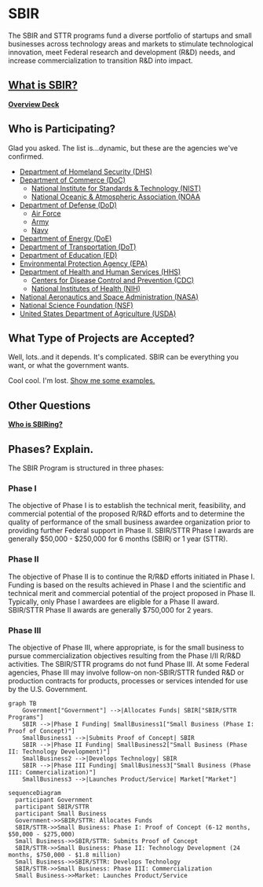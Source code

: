 # SBIR
The SBIR and STTR programs fund a diverse portfolio of startups and small businesses across technology areas and markets to stimulate technological innovation, meet Federal research and development (R&D) needs, and increase commercialization to transition R&D into impact.

## [What is SBIR?](https://www.sbir.gov/about)

[**Overview Deck**](programs/sbir/SBA_SBIR_Overview_March2020.pdf)


## Who is Participating?
Glad you asked. The list is...dynamic, but these are the agencies we've confirmed.

- [Department of Homeland Security (DHS)](programs/sbir/agencies/dhs/README.md)
- [Department of Commerce (DoC)](programs/sbir/agencies/doc/nist/README.md)
    - [National Institute for Standards & Technology (NIST)](programs/sbir/agencies/doc/nist/README.md)
    - [National Oceanic & Atmospheric Association (NOAA](programs/sbir/agencies/doc/noaa/README.md)
- [Department of Defense (DoD)](programs/sbir/agencies/dod/README.md)
    - [Air Force](programs/sbir/agencies/dod/air-force/README.md)
    - [Army](programs/sbir/agencies/dod/army/README.md)
    - [Navy](programs/sbir/agencies/dod/navy/README.md)
- [Department of Energy (DoE)](programs/sbir/agencies/doe/README.md)
- [Department of Transportation (DoT)](programs/sbir/agencies/dot/README.md)
- [Department of Education (ED)](programs/sbir/agencies/ed/README.md)
- [Environmental Protection Agency (EPA)](programs/sbir/agencies/epa/README.md)
- [Department of Health and Human Services (HHS)](programs/sbir/agencies/hhs/README.md)
    - [Centers for Disease Control and Prevention (CDC)](programs/sbir/agencies/hhs/cdc/README.md)
    - [National Institutes of Health (NIH)](programs/sbir/agencies/hhs/nih/README.md)
- [National Aeronautics and Space Administration (NASA)](programs/sbir/agencies/nasa/README.md)
- [National Science Foundation (NSF)](programs/sbir/agencies/nsf/README.md)
- [United States Department of Agriculture (USDA)](programs/sbir/agencies/usda/README.md)




## What Type of Projects are Accepted?
Well, lots..and it depends. It's complicated. SBIR can be everything you want, or what the government wants.

Cool cool. I'm lost. [Show me some examples.](https://www.sbir.gov/news/success-stories)

## Other Questions
[**Who is SBIRing?**](https://www.sbir.gov/sbirsearch/firm/all)


## Phases? Explain.
The SBIR Program is structured in three phases:

### Phase I
 The objective of Phase I is to establish the technical merit, feasibility, and commercial potential of the proposed R/R&D efforts and to determine the quality of performance of the small business awardee organization prior to providing further Federal support in Phase II. SBIR/STTR Phase I awards are generally $50,000 - $250,000 for 6 months (SBIR) or 1 year (STTR).

### Phase II
The objective of Phase II is to continue the R/R&D efforts initiated in Phase I. Funding is based on the results achieved in Phase I and the scientific and technical merit and commercial potential of the project proposed in Phase II. Typically, only Phase I awardees are eligible for a Phase II award. SBIR/STTR Phase II awards are generally $750,000 for 2 years.

### Phase III
The objective of Phase III, where appropriate, is for the small business to pursue commercialization objectives resulting from the Phase I/II R/R&D activities. The SBIR/STTR programs do not fund Phase III. At some Federal agencies, Phase III may involve follow-on non-SBIR/STTR funded R&D or production contracts for products, processes or services intended for use by the U.S. Government.


<script src="https://unpkg.com/mermaid@8.8.4/dist/mermaid.min.js"></script>
```mermaid
graph TB
    Government["Government"] -->|Allocates Funds| SBIR["SBIR/STTR Programs"]
    SBIR -->|Phase I Funding| SmallBusiness1["Small Business (Phase I: Proof of Concept)"]
    SmallBusiness1 -->|Submits Proof of Concept| SBIR
    SBIR -->|Phase II Funding| SmallBusiness2["Small Business (Phase II: Technology Development)"]
    SmallBusiness2 -->|Develops Technology| SBIR
    SBIR -->|Phase III Funding| SmallBusiness3["Small Business (Phase III: Commercialization)"]
    SmallBusiness3 -->|Launches Product/Service| Market["Market"]
```


```mermaid
sequenceDiagram
  participant Government
  participant SBIR/STTR
  participant Small Business
  Government->>SBIR/STTR: Allocates Funds
  SBIR/STTR->>Small Business: Phase I: Proof of Concept (6-12 months, $50,000 - $275,000)
  Small Business->>SBIR/STTR: Submits Proof of Concept
  SBIR/STTR->>Small Business: Phase II: Technology Development (24 months, $750,000 - $1.8 million)
  Small Business->>SBIR/STTR: Develops Technology
  SBIR/STTR->>Small Business: Phase III: Commercialization
  Small Business->>Market: Launches Product/Service
```
